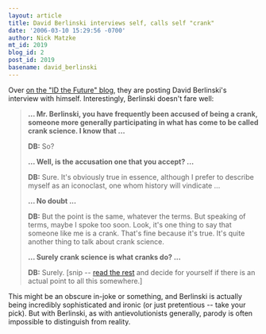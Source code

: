 ```yaml
---
layout: article
title: David Berlinski interviews self, calls self "crank"
date: '2006-03-10 15:29:56 -0700'
author: Nick Matzke
mt_id: 2019
blog_id: 2
post_id: 2019
basename: david_berlinski
---
```

Over [on the "ID the Future" blog](http://www.idthefuture.com/2006/03/an_interview_with_david_berlin_1.html), they are posting David Berlinski's interview with himself.  Interestingly, Berlinski doesn't fare well:

> **... Mr. Berlinski, you have frequently been accused of being a crank, someone more generally participating in what has come to be called crank science. I know that ...**
> 
> **DB:** So?
> 
> **... Well, is the accusation one that you accept? ...**
> 
> **DB:** Sure. It's obviously true in essence, although I prefer to describe myself as an iconoclast, one whom history will vindicate ...
> 
> **... No doubt ...**
> 
> **DB:** But the point is the same, whatever the terms. But speaking of terms, maybe I spoke too soon. Look, it's one thing to say that someone like me is a crank. That's fine because it's true. It's quite another thing to talk about crank science.
> 
> **... Surely crank science is what cranks do? ...**
> 
> **DB:** Surely. \[snip -- [read the rest](http://www.idthefuture.com/2006/03/an_interview_with_david_berlin_1.html) and decide for yourself if there is an actual point to all this somewhere.\]

This might be an obscure in-joke or something, and Berlinski is actually being incredibly sophisticated and ironic (or just pretentious -- take your pick). But with Berlinski, as with antievolutionists generally, parody is often impossible to distinguish from reality.

